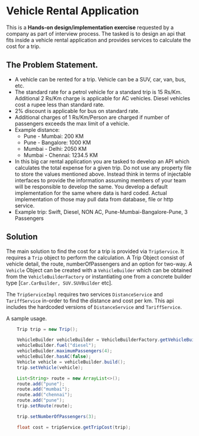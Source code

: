 # Vehicle Rental Application
This is a **Hands-on design/implementation exercise** requested by a company as part of interview process.
The tasked is to design an api that fits inside a vehicle rental application and provides services to calculate the cost for a trip.

## The Problem Statement.
* A vehicle can be rented for a trip. Vehicle can be a SUV, car, van, bus, etc.
* The standard rate for a petrol vehicle for a standard trip is 15 Rs/Km. Additional 2 Rs/Km charge is applicable for AC vehicles. Diesel vehicles cost a rupee less than standard rate.
* 2% discount is applicable for bus on standard rate.
* Additional charges of 1 Rs/Km/Person are charged if number of passengers exceeds the max limit of a vehicle.
* Example distance:
  * Pune - Mumbai: 200 KM
  * Pune - Bangalore: 1000 KM
  * Mumbai - Delhi: 2050 KM
  * Mumbai - Chennai: 1234.5 KM
* In this big car rental application you are tasked to develop an API which calculates the total expense for a given trip. Do not use any property file to store the values mentioned above. Instead think in terms of injectable interfaces to provide the information assuming members of your team will be responsible to develop the same. You develop a default implementation for the same where data is hard coded. Actual implementation of those may pull data from database, file or http service.
* Example trip:    Swift, Diesel, NON AC, Pune-Mumbai-Bangalore-Pune, 3 Passengers

## Solution
The main solution to find the cost for a trip is provided via `TripService`. It requires a `Trip` object to perform the calculation.
A Trip Object consist of vehicle detail, the route, numberOfPassengers and an option for two-way.
A `Vehicle` Object can be created with a `VehicleBuilder` which can be obtained from the `VehicleBuilderFactory` or instantiating one from a concrete builder type [`Car.CarBuilder, SUV.SUVBuilder` etc].

The `TripServiceImpl` requires two services `DistanceService` and `TariffService` in-order to find the distance and cost per km. This api includes the hardcoded versions of `DistanceService` and `TariffService`.

A sample usage.    
 
```java
    Trip trip = new Trip();

    VehicleBuilder vehicleBuilder = VehicleBuilderFactory.getVehicleBuilder(VehicleType.SUV);
    vehicleBuilder.fuel("diesel");
    vehicleBuilder.maximumPassengers(4);
    vehicleBuilder.hasAC(false);
    Vehicle vehicle = vehicleBuilder.build();
    trip.setVehicle(vehicle);

    List<String> route = new ArrayList<>();
    route.add("pune");
    route.add("mumbai");
    route.add("chennai");
    route.add("pune");
    trip.setRoute(route);

    trip.setNumberOfPassengers(3);

    float cost = tripService.getTripCost(trip);
```    